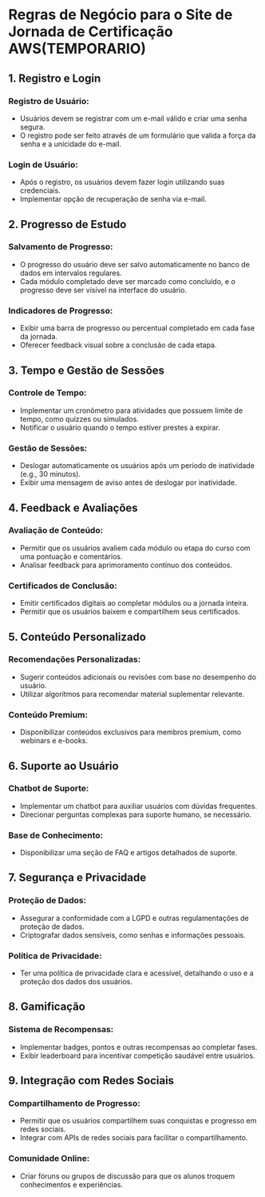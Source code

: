 # Regras de Negócio para o Site de Jornada de Certificação AWS(TEMPORARIO)

## 1. Registro e Login
### Registro de Usuário:
- Usuários devem se registrar com um e-mail válido e criar uma senha segura.
- O registro pode ser feito através de um formulário que valida a força da senha e a unicidade do e-mail.

### Login de Usuário:
- Após o registro, os usuários devem fazer login utilizando suas credenciais.
- Implementar opção de recuperação de senha via e-mail.

## 2. Progresso de Estudo
### Salvamento de Progresso:
- O progresso do usuário deve ser salvo automaticamente no banco de dados em intervalos regulares.
- Cada módulo completado deve ser marcado como concluído, e o progresso deve ser visível na interface do usuário.

### Indicadores de Progresso:
- Exibir uma barra de progresso ou percentual completado em cada fase da jornada.
- Oferecer feedback visual sobre a conclusão de cada etapa.

## 3. Tempo e Gestão de Sessões
### Controle de Tempo:
- Implementar um cronômetro para atividades que possuem limite de tempo, como quizzes ou simulados.
- Notificar o usuário quando o tempo estiver prestes a expirar.

### Gestão de Sessões:
- Deslogar automaticamente os usuários após um período de inatividade (e.g., 30 minutos).
- Exibir uma mensagem de aviso antes de deslogar por inatividade.

## 4. Feedback e Avaliações
### Avaliação de Conteúdo:
- Permitir que os usuários avaliem cada módulo ou etapa do curso com uma pontuação e comentários.
- Analisar feedback para aprimoramento contínuo dos conteúdos.

### Certificados de Conclusão:
- Emitir certificados digitais ao completar módulos ou a jornada inteira.
- Permitir que os usuários baixem e compartilhem seus certificados.

## 5. Conteúdo Personalizado
### Recomendações Personalizadas:
- Sugerir conteúdos adicionais ou revisões com base no desempenho do usuário.
- Utilizar algoritmos para recomendar material suplementar relevante.

### Conteúdo Premium:
- Disponibilizar conteúdos exclusivos para membros premium, como webinars e e-books.

## 6. Suporte ao Usuário
### Chatbot de Suporte:
- Implementar um chatbot para auxiliar usuários com dúvidas frequentes.
- Direcionar perguntas complexas para suporte humano, se necessário.

### Base de Conhecimento:
- Disponibilizar uma seção de FAQ e artigos detalhados de suporte.

## 7. Segurança e Privacidade
### Proteção de Dados:
- Assegurar a conformidade com a LGPD e outras regulamentações de proteção de dados.
- Criptografar dados sensíveis, como senhas e informações pessoais.

### Política de Privacidade:
- Ter uma política de privacidade clara e acessível, detalhando o uso e a proteção dos dados dos usuários.

## 8. Gamificação
### Sistema de Recompensas:
- Implementar badges, pontos e outras recompensas ao completar fases.
- Exibir leaderboard para incentivar competição saudável entre usuários.

## 9. Integração com Redes Sociais
### Compartilhamento de Progresso:
- Permitir que os usuários compartilhem suas conquistas e progresso em redes sociais.
- Integrar com APIs de redes sociais para facilitar o compartilhamento.

### Comunidade Online:
- Criar fóruns ou grupos de discussão para que os alunos troquem conhecimentos e experiências.
